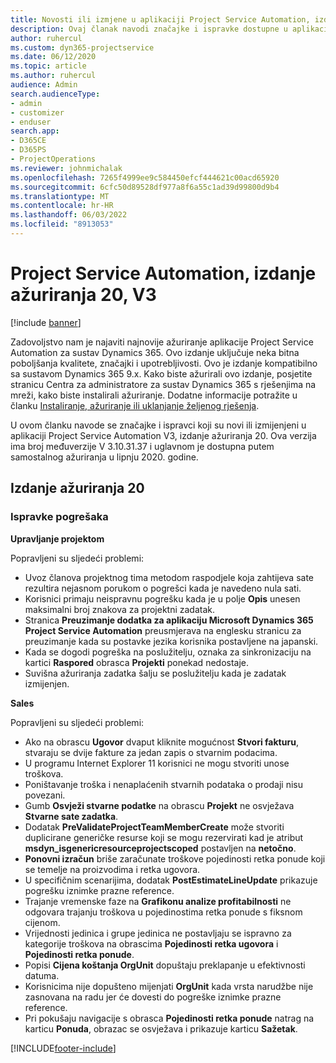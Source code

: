 ```yaml
---
title: Novosti ili izmjene u aplikaciji Project Service Automation, izdanje ažuriranja 20, V3
description: Ovaj članak navodi značajke i ispravke dostupne u aplikaciji Project Service Automation, izdanje ažuriranja 20, V3
author: ruhercul
ms.custom: dyn365-projectservice
ms.date: 06/12/2020
ms.topic: article
ms.author: ruhercul
audience: Admin
search.audienceType:
- admin
- customizer
- enduser
search.app:
- D365CE
- D365PS
- ProjectOperations
ms.reviewer: johnmichalak
ms.openlocfilehash: 7265f4999ee9c584450efcf444621c00acd65920
ms.sourcegitcommit: 6cfc50d89528df977a8f6a55c1ad39d99800d9b4
ms.translationtype: MT
ms.contentlocale: hr-HR
ms.lasthandoff: 06/03/2022
ms.locfileid: "8913053"
---
```

# <a name="project-service-automation-update-release-20-v3"></a>Project Service Automation, izdanje ažuriranja 20, V3

[!include [banner](../includes/psa-now-project-operations.md)]

Zadovoljstvo nam je najaviti najnovije ažuriranje aplikacije Project Service Automation za sustav Dynamics 365. Ovo izdanje uključuje neka bitna poboljšanja kvalitete, značajki i upotrebljivosti. Ovo je izdanje kompatibilno sa sustavom Dynamics 365 9.x. Kako biste ažurirali ovo izdanje, posjetite stranicu Centra za administratore za sustav Dynamics 365 s rješenjima na mreži, kako biste instalirali ažuriranje. Dodatne informacije potražite u članku [Instaliranje, ažuriranje ili uklanjanje željenog rješenja](/power-platform/admin/install-remove-preferred-solution).

U ovom članku navode se značajke i ispravci koji su novi ili izmijenjeni u aplikaciji Project Service Automation V3, izdanje ažuriranja 20. Ova verzija ima broj međuverzije V 3.10.31.37 i uglavnom je dostupna putem samostalnog ažuriranja u lipnju 2020. godine.

## <a name="update-release-20"></a>Izdanje ažuriranja 20

### <a name="bug-fixes"></a>Ispravke pogrešaka

**Upravljanje projektom**

Popravljeni su sljedeći problemi:

- Uvoz članova projektnog tima metodom raspodjele koja zahtijeva sate rezultira nejasnom porukom o pogrešci kada je navedeno nula sati.
- Korisnici primaju neispravnu pogrešku kada je u polje **Opis** unesen maksimalni broj znakova za projektni zadatak.
- Stranica **Preuzimanje dodatka za aplikaciju Microsoft Dynamics 365 Project Service Automation** preusmjerava na englesku stranicu za preuzimanje kada su postavke jezika korisnika postavljene na japanski.
- Kada se dogodi pogreška na poslužitelju, oznaka za sinkronizaciju na kartici **Raspored** obrasca **Projekti** ponekad nedostaje.
- Suvišna ažuriranja zadatka šalju se poslužitelju kada je zadatak izmijenjen.

**Sales**

Popravljeni su sljedeći problemi:

- Ako na obrascu **Ugovor** dvaput kliknite mogućnost **Stvori fakturu**, stvaraju se dvije fakture za jedan zapis o stvarnim podacima.
- U programu Internet Explorer 11 korisnici ne mogu stvoriti unose troškova.
- Poništavanje troška i nenaplaćenih stvarnih podataka o prodaji nisu povezani.
- Gumb **Osvježi stvarne podatke** na obrascu **Projekt** ne osvježava **Stvarne sate zadatka**.
- Dodatak **PreValidateProjectTeamMemberCreate** može stvoriti duplicirane generičke resurse koji se mogu rezervirati kad je atribut **msdyn_isgenericresourceprojectscoped** postavljen na **netočno**.
- **Ponovni izračun** briše zaračunate troškove pojedinosti retka ponude koji se temelje na proizvodima i retka ugovora.
- U specifičnim scenarijima, dodatak **PostEstimateLineUpdate** prikazuje pogrešku iznimke prazne reference.
- Trajanje vremenske faze na **Grafikonu analize profitabilnosti** ne odgovara trajanju troškova u pojedinostima retka ponude s fiksnom cijenom.
- Vrijednosti jedinica i grupe jedinica ne postavljaju se ispravno za kategorije troškova na obrascima **Pojedinosti retka ugovora** i **Pojedinosti retka ponude**.
- Popisi **Cijena koštanja OrgUnit** dopuštaju preklapanje u efektivnosti datuma.
- Korisnicima nije dopušteno mijenjati **OrgUnit** kada vrsta narudžbe nije zasnovana na radu jer će dovesti do pogreške iznimke prazne reference.
- Pri pokušaju navigacije s obrasca **Pojedinosti retka ponude** natrag na karticu **Ponuda**, obrazac se osvježava i prikazuje karticu **Sažetak**.


[!INCLUDE[footer-include](../includes/footer-banner.md)]
